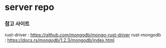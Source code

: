 # server repo

### 참고 사이트

rust-driver : <https://github.com/mongodb/mongo-rust-driver>
rust-mongodb : <https://docs.rs/mongodb/1.2.3/mongodb/index.html>
